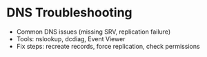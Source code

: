 # DNS Troubleshooting
- Common DNS issues (missing SRV, replication failure)
- Tools: nslookup, dcdiag, Event Viewer
- Fix steps: recreate records, force replication, check permissions
